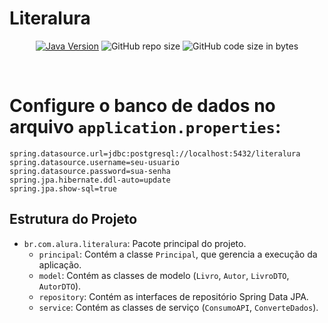 # Literalura

<div align="center">

[![Java Version](https://img.shields.io/badge/Java-8%2B-blue)](https://www.java.com/)
![GitHub repo size](https://img.shields.io/github/repo-size/rodrigoborge/Literalura)
![GitHub code size in bytes](https://img.shields.io/github/languages/code-size/rodrigoborge/Literalura)

</div><br>

 # Configure o banco de dados no arquivo `application.properties`:
   ```properties
   spring.datasource.url=jdbc:postgresql://localhost:5432/literalura
   spring.datasource.username=seu-usuario
   spring.datasource.password=sua-senha
   spring.jpa.hibernate.ddl-auto=update
   spring.jpa.show-sql=true
   ```

## Estrutura do Projeto

- `br.com.alura.literalura`: Pacote principal do projeto.
  - `principal`: Contém a classe `Principal`, que gerencia a execução da aplicação.
  - `model`: Contém as classes de modelo (`Livro`, `Autor`, `LivroDTO`, `AutorDTO`).
  - `repository`: Contém as interfaces de repositório Spring Data JPA.
  - `service`: Contém as classes de serviço (`ConsumoAPI`, `ConverteDados`).

